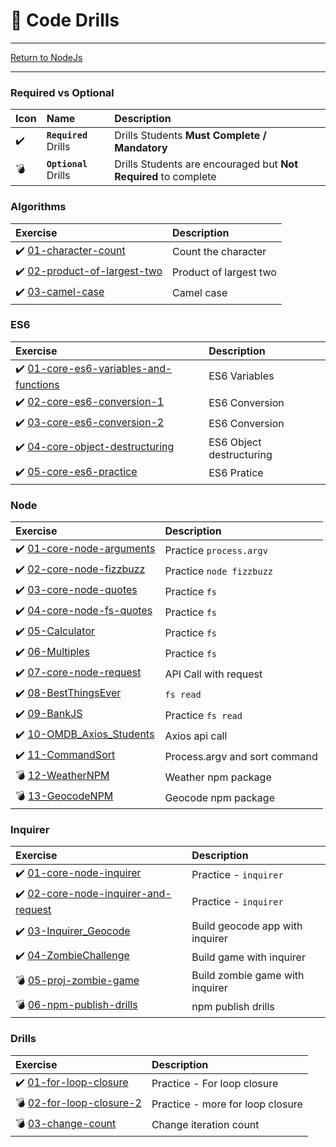 # :dart: Code Drills

<hr> 

[Return to NodeJs](../README.md)

<hr> 

### Required vs Optional

| Icon | Name | Description |
|:--|:--|:--|
| :heavy_check_mark:  | **`Required`** Drills  | Drills Students **Must Complete / Mandatory** |
| :bomb:  | **`Optional`** Drills  | Drills Students are encouraged but **Not Required** to complete |

### Algorithms

|  Exercise |  Description |
|:--	|:--
| :heavy_check_mark: [01-character-count](00-algorithms/01-character-count/README.md) | Count the character
| :heavy_check_mark: [02-product-of-largest-two](00-algorithms/02-product-of-largest-two/README.md) | Product of largest two
| :heavy_check_mark: [03-camel-case](00-algorithms/03-camel-case/README.md) | Camel case

### ES6

|  Exercise |  Description |
|:--	|:--
| :heavy_check_mark: [01-core-es6-variables-and-functions](01-es6/01-core-es6-variables-and-functions/README.md) | ES6 Variables
| :heavy_check_mark: [02-core-es6-conversion-1](01-es6/02-core-es6-conversion-1/README.md) | ES6 Conversion
| :heavy_check_mark: [03-core-es6-conversion-2](01-es6/03-core-es6-conversion-2/README.md) | ES6 Conversion
| :heavy_check_mark: [04-core-object-destructuring](01-es6/04-core-object-destructuring/README.md) | ES6 Object destructuring
| :heavy_check_mark: [05-core-es6-practice](01-es6/05-core-es6-practice/README.md) | ES6 Pratice

### Node

|  Exercise |  Description |
|:--	|:--
| :heavy_check_mark: [01-core-node-arguments](02-node/01-core-node-arguments/README.md) | Practice `process.argv`
| :heavy_check_mark: [02-core-node-fizzbuzz](02-node/02-core-node-fizzbuzz/README.md) | Practice `node fizzbuzz`
| :heavy_check_mark: [03-core-node-quotes](02-node/03-core-node-quotes/README.md) | Practice `fs`
| :heavy_check_mark: [04-core-node-fs-quotes](02-node/04-core-node-fs-quotes/README.md) | Practice `fs`
| :heavy_check_mark: [05-Calculator](02-node/05-Calculator/README.md) | Practice `fs`
| :heavy_check_mark: [06-Multiples](02-node/06-Multiples/README.md) | Practice `fs`
| :heavy_check_mark: [07-core-node-request](02-node/07-core-node-request/README.md) | API Call with request
| :heavy_check_mark: [08-BestThingsEver](02-node/08-BestThingsEver/README.md) | `fs read`
| :heavy_check_mark: [09-BankJS](02-node/09-BankJS/README.md) | Practice `fs read`
| :heavy_check_mark: [10-OMDB_Axios_Students](02-node/10-OMDB_Axios_Students/README.md) | Axios api call
| :heavy_check_mark: [11-CommandSort](02-node/11-CommandSort/README.md) | Process.argv and sort command
| :bomb: [12-WeatherNPM](02-node/12-WeatherNPM) | Weather npm package
| :bomb: [13-GeocodeNPM](02-node/13-GeocodeNPM/README.md) | Geocode npm package

### Inquirer

|  Exercise |  Description |
|:--	|:--
| :heavy_check_mark: [01-core-node-inquirer](03-inquirer/01-core-node-inquirer/README.md) | Practice - `inquirer`
| :heavy_check_mark: [02-core-node-inquirer-and-request](03-inquirer/02-core-node-inquirer-and-request/README.md) | Practice - `inquirer`
| :heavy_check_mark: [03-Inquirer_Geocode](03-inquirer/03-Inquirer_Geocode/README.md) | Build geocode app with inquirer
| :heavy_check_mark: [04-ZombieChallenge](03-inquirer/04-ZombieChallenge/README.md) | Build game with inquirer
| :bomb: [05-proj-zombie-game](03-inquirer/05-proj-zombie-game/README.md) | Build zombie game with inquirer
| :bomb: [06-npm-publish-drills](03-inquirer/06-npm-publish-drills/README.md) | npm publish drills

### Drills

|  Exercise |  Description |
|:--	|:--
| :heavy_check_mark: [01-for-loop-closure](04-js/01-for-loop-closure/README.md) | Practice - For loop closure
| :bomb: [02-for-loop-closure-2](04-js/02-for-loop-closure-2/README.md) | Practice - more for loop closure
| :bomb: [03-change-count](04-js/03-change-count/README.md) | Change iteration count